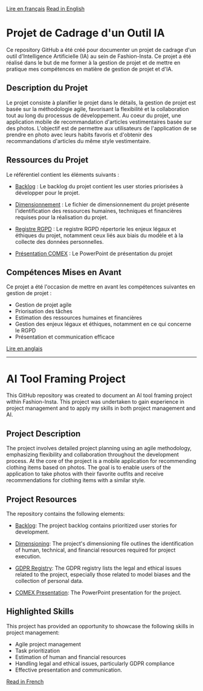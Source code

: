 [Lire en français](#projet-de-cadrage-dun-outil-ia)
[Read in English](#ai-tool-framing-project)

# Projet de Cadrage d'un Outil IA

Ce repository GitHub a été créé pour documenter un projet de cadrage d'un outil d'Intelligence Artificielle (IA) au sein de Fashion-Insta. Ce projet a été réalisé dans le but de me former à la gestion de projet et de mettre en pratique mes compétences en matière de gestion de projet et d'IA.

## Description du Projet

Le projet consiste à planifier le projet dans le détails, la gestion de projet est basée sur la méthodologie agile, favorisant la flexibilité et la collaboration tout au long du processus de développement.
Au coeur du projet, une application mobile de recommandation d'articles vestimentaires basée sur des photos. L'objectif est de permettre aux utilisateurs de l'application de se prendre en photo avec leurs habits favoris et d'obtenir des recommandations d'articles du même style vestimentaire.


## Ressources du Projet

Le référentiel contient les éléments suivants :

- [Backlog](https://github.com/rlossec/Clothing_AI_recommendation/blob/master/backlog.xlsx) : Le backlog du projet contient les user stories priorisées à développer pour le projet.

- [Dimensionnement](https://github.com/rlossec/Clothing_AI_recommendation/blob/master/dimensionnement.xls) : Le fichier de dimensionnement du projet présente l'identification des ressources humaines, techniques et financières requises pour la réalisation du projet.

- [Registre RGPD](https://github.com/rlossec/Clothing_AI_recommendation/blob/master/registre_rgpd.docx) : Le registre RGPD répertorie les enjeux légaux et éthiques du projet, notamment ceux liés aux biais du modèle et à la collecte des données personnelles.

- [Présentation COMEX](https://github.com/rlossec/Clothing_AI_recommendation/blob/master/presentation.pptx) : Le PowerPoint de présentation du projet 

## Compétences Mises en Avant

Ce projet a été l'occasion de mettre en avant les compétences suivantes en gestion de projet :

- Gestion de projet agile
- Priorisation des tâches
- Estimation des ressources humaines et financières
- Gestion des enjeux légaux et éthiques, notamment en ce qui concerne le RGPD
- Présentation et communication efficace


[Lire en anglais](#ai-tool-framing-project)

---

# AI Tool Framing Project

This GitHub repository was created to document an AI tool framing project within Fashion-Insta. This project was undertaken to gain experience in project management and to apply my skills in both project management and AI.

## Project Description

The project involves detailed project planning using an agile methodology, emphasizing flexibility and collaboration throughout the development process. At the core of the project is a mobile application for recommending clothing items based on photos. The goal is to enable users of the application to take photos with their favorite outfits and receive recommendations for clothing items with a similar style.

## Project Resources

The repository contains the following elements:

- [Backlog](https://github.com/rlossec/Clothing_AI_recommendation/blob/master/backlog.xlsx): The project backlog contains prioritized user stories for development.

- [Dimensioning](https://github.com/rlossec/Clothing_AI_recommendation/blob/master/dimensionnement.xls): The project's dimensioning file outlines the identification of human, technical, and financial resources required for project execution.

- [GDPR Registry](https://github.com/rlossec/Clothing_AI_recommendation/blob/master/registre_rgpd.docx): The GDPR registry lists the legal and ethical issues related to the project, especially those related to model biases and the collection of personal data.

- [COMEX Presentation](https://github.com/rlossec/Clothing_AI_recommendation/blob/master/presentation.pptx): The PowerPoint presentation for the project.

## Highlighted Skills

This project has provided an opportunity to showcase the following skills in project management:

- Agile project management
- Task prioritization
- Estimation of human and financial resources
- Handling legal and ethical issues, particularly GDPR compliance
- Effective presentation and communication.

[Read in French](#projet-de-cadrage-dun-outil-ia)